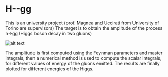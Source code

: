 # H--gg
This is an university project (prof. Magnea and Uccirati from University of Torino are supervisors)
The target is to obtain the amplitude of the process h->gg (Higgs boson decay in two gluons)

![alt text][gg->h]

The amplitude is first computed using the Feynman parameters and master integrals, then a numerical method is used to compute the scalar integrals, for different values of energy of the gluons emitted. 
The results are finally plotted for different energies of the Higgs.



































[gg->h]: https://upload.wikimedia.org/wikipedia/commons/0/0e/Higgs-gluon-fusion.svg "Reverse process, whose unsummed amplitude is the same"


